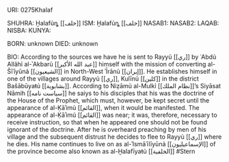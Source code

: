 URI: 0275Khalaf

SHUHRA: Ḫalafủȵ [[خلف]]
ISM: Ḫalafủȵ [[خلف]]
NASAB1: 
NASAB2: 
LAQAB: 
NISBA: 
KUNYA: 

BORN: unknown
DIED: unknown

BIO: According to the sources we have he is sent to Rayyủ [[ري]] by ʿAbdủ Allãhỉ al-ʾAkbarủ [[عبد الله الأكبر]] himself with the mission of converting al-Šīʿīyūnả [[الشيعيون]] in North-West ʾĪrānủ [[إيران]]. He establishes himself in one of the villages around Rayyủ [[ري]], Kulīnủ [[كلين]] in the district Bašābūyaŧủ [[بشابوية]]. According to Niẓāmủ al-Mulkỉ [[نظام الملك]]’s Siyāsat Nāmih [[سياست نامه]] he saiys to his disciples that his was the doctrine of the House of the Prophet, which must, however, be kept secret until the appearance of al-Ḳāʾimủ [[القائم]], when it would be manifested. The appearance of al-Ḳāʾimủ [[القائم]] was near; it was, therefore, necessary to receive instruction, so that when he appeared one should not be found ignorant of the doctrine. After he is overheard preaching by men of his village and the subsequent distrust he decides to flee to Rayyủ [[ري]] where he dies. His name continues to live on as al-ʾIsmāʿīlīyūnả [[الإسماعيليون]] of the province become also known as al-Ḫalafīyaŧủ [[الخلفية]] #Stern
